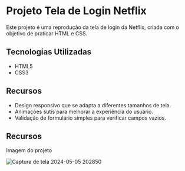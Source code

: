 
# Projeto Tela de Login Netflix

Este projeto é uma reprodução da tela de login da Netflix, criada com o objetivo de praticar HTML e CSS.

## Tecnologias Utilizadas

- HTML5
- CSS3

## Recursos

- Design responsivo que se adapta a diferentes tamanhos de tela.
- Animações sutis para melhorar a experiência do usuário.
- Validação de formulário simples para verificar campos vazios.

## Recursos

Imagem do projeto

![Captura de tela 2024-05-05 202850](https://github.com/Roseanedasilva1212/Tela-de-Login-Netflix/assets/167696930/d559f9f7-9488-441a-834f-56841b009694)

